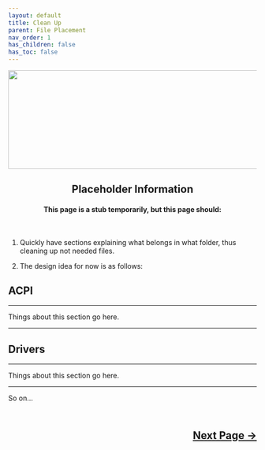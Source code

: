 ```yaml
---
layout: default
title: Clean Up
parent: File Placement
nav_order: 1
has_children: false
has_toc: false
---
```


<style>
  .next-button-container {
      text-align: right;
    }

  .next-button {
      top: 0px;
      bottom: 0px;
      left: 0px;
      right: 0px;
  }
</style>

<p align="center">
  <img width="650" height="200" src="../../../assets/Header-InitialOCC.png">
</p>

<h2 align="center">Placeholder Information</h2>

<h4 align="center">This page is a stub temporarily, but this page should:</h4>
<br>

1. Quickly have sections explaining what belongs in what folder, thus cleaning up not needed files.

2. The design idea for now is as follows:

<h2>ACPI</h2>
<hr>

Things about this section go here.

<hr>

<h2>Drivers</h2>
<hr>

Things about this section go here.

<hr>

So on...

<h2 align="center">
  <br>
  <div class="next-button-container">
  <a class="next-button" href="../../05-recoveryOS/index/">Next Page &rarr;</a>
  </div>
  <br>
</h2>
